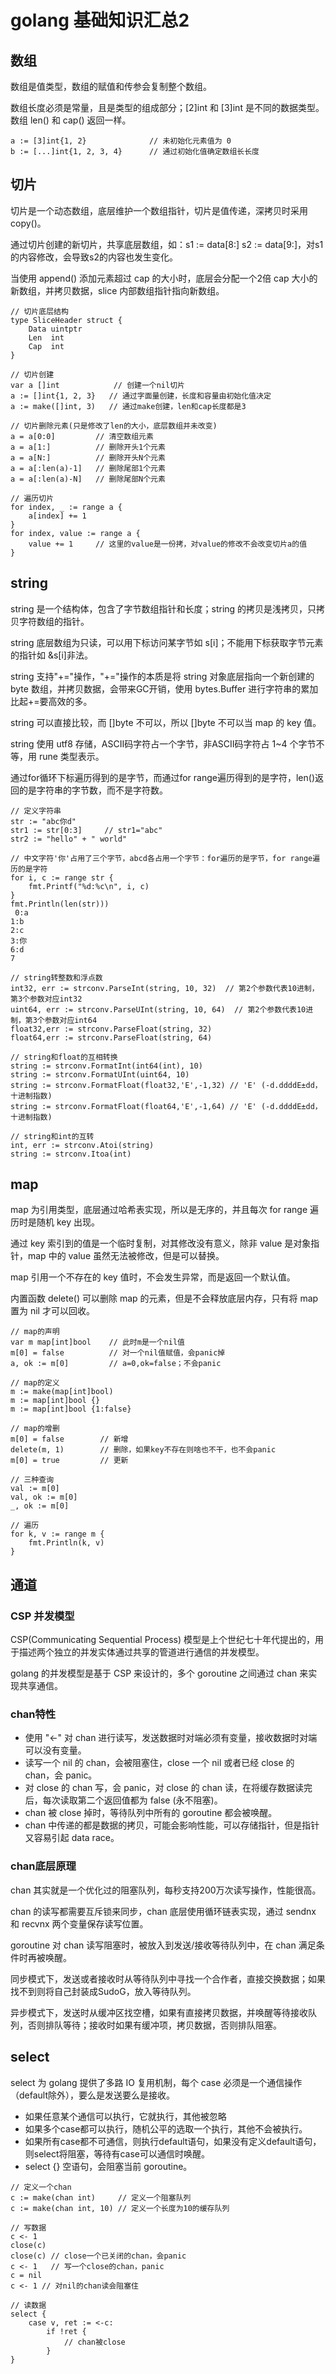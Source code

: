 # golang 基础知识汇总2

## 数组
数组是值类型，数组的赋值和传参会复制整个数组。

数组长度必须是常量，且是类型的组成部分；[2]int 和 [3]int 是不同的数据类型。数组 len() 和 cap() 返回一样。
```
a := [3]int{1, 2}              // 未初始化元素值为 0
b := [...]int{1, 2, 3, 4}      // 通过初始化值确定数组⻓长度
```

## 切片
切片是一个动态数组，底层维护一个数组指针，切片是值传递，深拷贝时采用 copy()。

通过切片创建的新切片，共享底层数组，如：s1 := data[8:] s2 := data[9:]，对s1的内容修改，会导致s2的内容也发生变化。

当使用 append() 添加元素超过 cap 的大小时，底层会分配一个2倍 cap 大小的新数组，并拷贝数据，slice 内部数组指针指向新数组。
```
// 切片底层结构
type SliceHeader struct {
    Data uintptr
    Len  int
    Cap  int
}

// 切片创建
var a []int            // 创建一个nil切片
a := []int{1, 2, 3}   // 通过字面量创建，长度和容量由初始化值决定
a := make([]int, 3)   // 通过make创建，len和cap长度都是3

// 切片删除元素(只是修改了len的大小，底层数组并未改变)
a = a[0:0]         // 清空数组元素 
a = a[1:]          // 删除开头1个元素
a = a[N:]          // 删除开头N个元素
a = a[:len(a)-1]   // 删除尾部1个元素
a = a[:len(a)-N]   // 删除尾部N个元素

// 遍历切片
for index, _ := range a {
    a[index] += 1
}
for index, value := range a {
    value += 1     // 这里的value是一份拷，对value的修改不会改变切片a的值 
}
```

## string
string 是一个结构体，包含了字节数组指针和长度；string 的拷贝是浅拷贝，只拷贝字符数组的指针。

string 底层数组为只读，可以⽤下标访问某字节如 s[i]；不能⽤下标获取字节元素的指针如 &s[i]非法。

string 支持"+="操作，"+="操作的本质是将 string 对象底层指向一个新创建的 byte 数组，并拷贝数据，会带来GC开销，使用 bytes.Buffer 进行字符串的累加比起+=要高效的多。

string 可以直接比较，而 []byte 不可以，所以 []byte 不可以当 map 的 key 值。

string 使用 utf8 存储，ASCⅡ码字符占一个字节，非ASCⅡ码字符占 1~4 个字节不等，用 rune 类型表示。

通过for循环下标遍历得到的是字节，而通过for range遍历得到的是字符，len()返回的是字符串的字节数，而不是字符数。

```
// 定义字符串
str := "abc你d"
str1 := str[0:3]     // str1="abc"
str2 := "hello" + " world"

// 中文字符'你'占用了三个字节，abcd各占用一个字节：for遍历的是字节，for range遍历的是字符
for i, c := range str {
    fmt.Printf("%d:%c\n", i, c)
}
fmt.Println(len(str)))
 0:a
1:b
2:c
3:你
6:d
7

// string转整数和浮点数
int32, err := strconv.ParseInt(string, 10, 32)  // 第2个参数代表10进制，第3个参数对应int32
uint64, err := strconv.ParseUInt(string, 10, 64)  // 第2个参数代表10进制，第3个参数对应int64
float32,err := strconv.ParseFloat(string, 32)
float64,err := strconv.ParseFloat(string, 64)

// string和float的互相转换
string := strconv.FormatInt(int64(int), 10)
string := strconv.FormatUInt(uint64, 10)
string := strconv.FormatFloat(float32,'E',-1,32) // 'E' (-d.ddddE±dd，十进制指数)
string := strconv.FormatFloat(float64,'E',-1,64) // 'E' (-d.ddddE±dd，十进制指数)

// string和int的互转
int, err := strconv.Atoi(string)
string := strconv.Itoa(int)
```

## map
map 为引用类型，底层通过哈希表实现，所以是无序的，并且每次 for range 遍历时是随机 key 出现。

通过 key 索引到的值是一个临时复制，对其修改没有意义，除非 value 是对象指针，map 中的 value 虽然无法被修改，但是可以替换。

map 引用一个不存在的 key 值时，不会发生异常，而是返回一个默认值。

内置函数 delete() 可以删除 map 的元素，但是不会释放底层内存，只有将 map 置为 nil 才可以回收。

```
// map的声明
var m map[int]bool    // 此时m是一个nil值
m[0] = false          // 对一个nil值赋值，会panic掉
a, ok := m[0]         // a=0,ok=false；不会panic

// map的定义
m := make(map[int]bool)
m := map[int]bool {}
m := map[int]bool {1:false}

// map的增删
m[0] = false        // 新增
delete(m, 1)        // 删除，如果key不存在则啥也不干，也不会panic
m[0] = true         // 更新

// 三种查询
val := m[0]
val, ok := m[0]
_, ok := m[0]

// 遍历
for k, v := range m { 
    fmt.Println(k, v)
}
```


## 通道
### CSP 并发模型
CSP(Communicating Sequential Process) 模型是上个世纪七十年代提出的，用于描述两个独立的并发实体通过共享的管道进行通信的并发模型。

golang 的并发模型是基于 CSP 来设计的，多个 goroutine 之间通过 chan 来实现共享通信。

### chan特性
- 使用 "<-" 对 chan 进行读写，发送数据时对端必须有变量，接收数据时对端可以没有变量。
- 读写一个 nil 的 chan，会被阻塞住，close 一个 nil 或者已经 close 的 chan，会 panic。
- 对 close 的 chan 写，会 panic，对 close 的 chan 读，在将缓存数据读完后，每次读取第二个返回值都为 false (永不阻塞)。
- chan 被 close 掉时，等待队列中所有的 goroutine 都会被唤醒。
- chan 中传递的都是数据的拷贝，可能会影响性能，可以存储指针，但是指针又容易引起 data race。

### chan底层原理
chan 其实就是一个优化过的阻塞队列，每秒支持200万次读写操作，性能很高。

chan 的读写都需要互斥锁来同步，chan 底层使用循环链表实现，通过 sendnx 和 recvnx 两个变量保存读写位置。

goroutine 对 chan 读写阻塞时，被放入到发送/接收等待队列中，在 chan 满足条件时再被唤醒。

同步模式下，发送或者接收时从等待队列中寻找一个合作者，直接交换数据；如果找不到则将自己封装成SudoG，放入等待队列。

异步模式下，发送时从缓冲区找空槽，如果有直接拷贝数据，并唤醒等待接收队列，否则排队等待；接收时如果有缓冲项，拷贝数据，否则排队阻塞。

## select
select 为 golang 提供了多路 IO 复用机制，每个 case 必须是一个通信操作（default除外），要么是发送要么是接收。
- 如果任意某个通信可以执行，它就执行，其他被忽略
- 如果多个case都可以执行，随机公平的选取一个执行，其他不会被执行。
- 如果所有case都不可通信，则执行default语句，如果没有定义default语句，则select将阻塞，等待有case可以通信时唤醒。
- select {} 空语句，会阻塞当前 goroutine。
```
// 定义一个chan
c := make(chan int)     // 定义一个阻塞队列
c := make(chan int, 10) // 定义一个长度为10的缓存队列

// 写数据
c <- 1
close(c)
close(c) // close一个已关闭的chan，会panic
c <- 1   // 写一个close的chan，panic
c = nil
c <- 1 // 对nil的chan读会阻塞住

// 读数据
select {
    case v, ret := <-c:
        if !ret {
            // chan被close
        }
}
```

